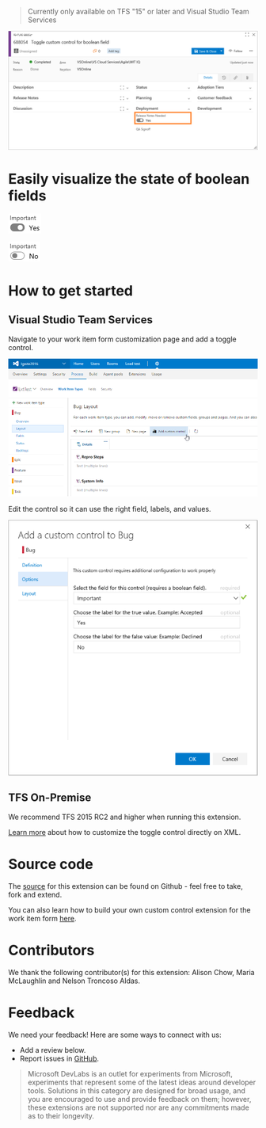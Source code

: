 > Currently only available on TFS "15" or later and Visual Studio Team Services

![Work item form](img/form.png)

# Easily visualize the state of boolean fields

![Toggle control on](img/control.png) 

![Toggle control off](img/toggleoff.png)

# How to get started
## Visual Studio Team Services

Navigate to your work item form customization page and add a toggle control.

![Layout Customization](img/layoutCustomization.png)

Edit the control so it can use the right field, labels, and values.

![Configuration](img/configuration.png)

## TFS On-Premise 

We recommend TFS 2015 RC2 and higher when running this extension.

[Learn more](https://github.com/Microsoft/vsts-extension-toggle-control/blob/master/README.md) about how to customize the toggle control directly on XML.

# Source code

The [source](https://github.com/Microsoft/vsts-extension-toggle-control) for this extension can be found on Github - feel free to take, fork and extend. 

You can also learn how to build your own custom control extension for the work item form [here](https://www.visualstudio.com/en-us/docs/integrate/extensions/develop/custom-control). 

# Contributors

We thank the following contributor(s) for this extension: Alison Chow, Maria McLaughlin and Nelson Troncoso Aldas.

# Feedback

We need your feedback! Here are some ways to connect with us:

* Add a review below.
* Report issues in [GitHub](https://github.com/Microsoft/vsts-extension-toggle-control/issues).

> Microsoft DevLabs is an outlet for experiments from Microsoft, experiments that represent some of the latest ideas around developer tools. Solutions in this category are designed for broad usage, and you are encouraged to use and provide feedback on them; however, these extensions are not supported nor are any commitments made as to their longevity.